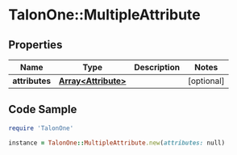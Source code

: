 # TalonOne::MultipleAttribute

## Properties

Name | Type | Description | Notes
------------ | ------------- | ------------- | -------------
**attributes** | [**Array&lt;Attribute&gt;**](Attribute.md) |  | [optional] 

## Code Sample

```ruby
require 'TalonOne'

instance = TalonOne::MultipleAttribute.new(attributes: null)
```


